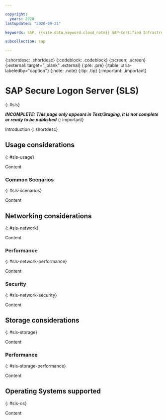 ```yaml
---

copyright:
  years: 2020
lastupdated: "2020-09-21"

keywords: SAP, {{site.data.keyword.cloud_notm}} SAP-Certified Infrastructure, {{site.data.keyword.ibm_cloud_sap}}, SAP Workloads

subcollection: sap

---
```


{:shortdesc: .shortdesc}
{:codeblock: .codeblock}
{:screen: .screen}
{:external: target="_blank" .external}
{:pre: .pre}
{:table: .aria-labeledby="caption"}
{:note: .note}
{:tip: .tip}
{:important: .important}

# SAP Secure Logon Server (SLS)
{: #sls}

**_INCOMPLETE: This page only appears in Test/Staging, it is not complete or ready to be published_**
{: important}

Introduction
{: shortdesc}

## Usage considerations
{: #sls-usage}

Content

### Common Scenarios
{: #sls-scenarios}

Content

## Networking considerations
{: #sls-network}

Content

### Performance
{: #sls-network-performance}

Content

### Security
{: #sls-network-security}

Content

## Storage considerations
{: #sls-storage}

Content

### Performance
{: #sls-storage-performance}

Content

## Operating Systems supported
{: #sls-os}

Content